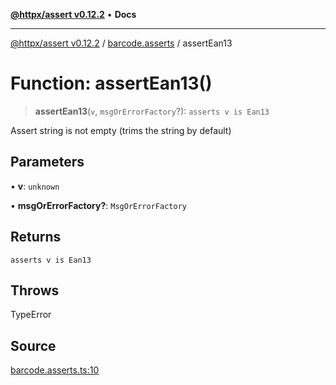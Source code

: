 [**@httpx/assert v0.12.2**](../../README.md) • **Docs**

***

[@httpx/assert v0.12.2](../../README.md) / [barcode.asserts](../README.md) / assertEan13

# Function: assertEan13()

> **assertEan13**(`v`, `msgOrErrorFactory`?): `asserts v is Ean13`

Assert string is not empty (trims the string by default)

## Parameters

• **v**: `unknown`

• **msgOrErrorFactory?**: `MsgOrErrorFactory`

## Returns

`asserts v is Ean13`

## Throws

TypeError

## Source

[barcode.asserts.ts:10](https://github.com/belgattitude/httpx/blob/736f60a5e7cab55c1cdb451c3a30a47ad2eca5ed/packages/assert/src/barcode.asserts.ts#L10)
